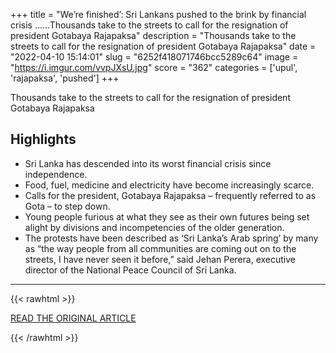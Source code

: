 +++
title = "We’re finished’: Sri Lankans pushed to the brink by financial crisis ......Thousands take to the streets to call for the resignation of president Gotabaya Rajapaksa"
description = "Thousands take to the streets to call for the resignation of president Gotabaya Rajapaksa"
date = "2022-04-10 15:14:01"
slug = "6252f418071746bcc5289c64"
image = "https://i.imgur.com/vvpJXsU.jpg"
score = "362"
categories = ['upul', 'rajapaksa', 'pushed']
+++

Thousands take to the streets to call for the resignation of president Gotabaya Rajapaksa

## Highlights

- Sri Lanka has descended into its worst financial crisis since independence.
- Food, fuel, medicine and electricity have become increasingly scarce.
- Calls for the president, Gotabaya Rajapaksa – frequently referred to as Gota – to step down.
- Young people furious at what they see as their own futures being set alight by divisions and incompetencies of the older generation.
- The protests have been described as ‘Sri Lanka’s Arab spring’ by many as “the way people from all communities are coming out on to the streets, I have never seen it before,” said Jehan Perera, executive director of the National Peace Council of Sri Lanka.

---

{{< rawhtml >}}
  <p class="article-category">
    <a target="_blank" href="https://www.theguardian.com/world/2022/apr/09/sri-lanka-financial-crisis-protesters-call-for-gotabaya-rajapaksa-resignation-please">READ THE ORIGINAL ARTICLE</a>
  </p>
{{< /rawhtml >}}
